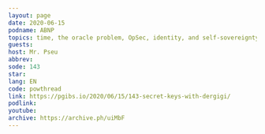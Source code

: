 ```yaml
---
layout: page
date: 2020-06-15
podname: ABNP
topics: time, the oracle problem, OpSec, identity, and self-sovereignty
guests: 
host: Mr. Pseu
abbrev: 
sode: 143
star: 
lang: EN
code: powthread
link: https://pgibs.io/2020/06/15/143-secret-keys-with-dergigi/
podlink: 
youtube: 
archive: https://archive.ph/uiMbF
---
```

